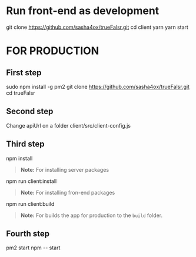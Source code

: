 # Run front-end as development
git clone https://github.com/sasha4ox/trueFalsr.git
cd client
yarn
yarn start

# FOR PRODUCTION

## First step
sudo npm install -g pm2
git clone https://github.com/sasha4ox/trueFalsr.git
cd trueFalsr
##  Second step

Change apiUrl on a folder client/src/client-config.js 

##  Third step
npm install 
> **Note:** For installing server packages

npm run client:install

> **Note:** For installing fron-end packages

npm run client:build
> **Note:** For builds the app for production to the `build` folder. 

##  Fourth step

pm2 start npm -- start
